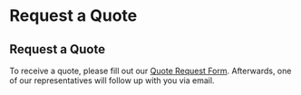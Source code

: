 # Request a Quote

## Request a Quote

To receive a quote, please fill out our [Quote Request Form](https://goo.gl/forms/da0exAsL1DZlQeoW2). Afterwards, one of our representatives will follow up with you via email.

